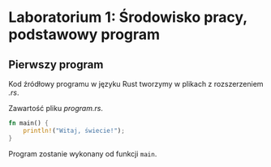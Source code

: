 # Laboratorium 1: Środowisko pracy, podstawowy program

## Pierwszy program

Kod źródłowy programu w języku Rust tworzymy w plikach z rozszerzeniem _.rs_.

Zawartość pliku _program.rs_.

```rust
fn main() {
    println!("Witaj, świecie!");
}
```

Program zostanie wykonany od funkcji `main`.
